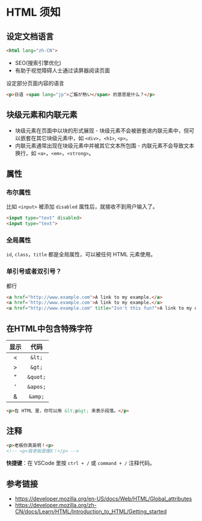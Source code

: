# HTML 须知

## 设定文档语言
```html
<html lang="zh-CN">
```
* SEO(搜索引擎优化)
* 有助于视觉障碍人士通过读屏器阅读页面

设定部分页面内容的语言
```html
<p>日语 <span lang="jp">ご飯が熱い</span> 的意思是什么？</p>
```

## 块级元素和内联元素
* 块级元素在页面中以块的形式展现 - 块级元素不会被嵌套进内联元素中，但可以嵌套在其它块级元素中，如 `<div>`，`<h1>`, `<p>`。
* 内联元素通常出现在块级元素中并被其它文本所包围 - 内联元素不会导致文本换行，如 `<a>`，`<em>`，`<strong>`。

## 属性
### 布尔属性
比如 `<input>` 被添加 `disabled` 属性后，就接收不到用户输入了。
```html
<input type="text" disabled>
<input type="text">
```

### 全局属性
`id`, `class`，`title` 都是全局属性，可以被任何 HTML 元素使用。

### 单引号或者双引号？
都行
```html
<a href="http://www.example.com">A link to my example.</a>
<a href='http://www.example.com'>A link to my example.</a>
<a href="http://www.example.com" title="Isn't this fun?">A link to my example.</a>
```

## 在HTML中包含特殊字符
| 显示  | 代码 |
| :---: | :---: |
| < | `&lt;` |
| > | `&gt;` |
| " | `&quot;` |
| ' | `&apos;`|
| & | `&amp;` |

```html
<p>在 HTML 里，你可以用 &lt;p&gt; 来表示段落。</p>
```

## 注释
```html
<p>老板你真英明！<p>
<!-- <p>我老板是傻X！</p> -->
```
**快捷键**：在 VSCode 里按 `ctrl + /` 或 `command + /` 注释代码。

## 参考链接
* https://developer.mozilla.org/en-US/docs/Web/HTML/Global_attributes
* https://developer.mozilla.org/zh-CN/docs/Learn/HTML/Introduction_to_HTML/Getting_started

